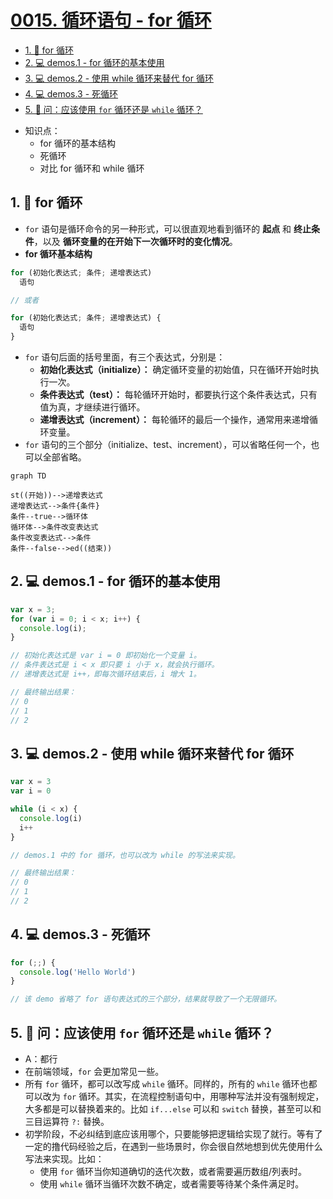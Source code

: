 # [0015. 循环语句 - for 循环](https://github.com/Tdahuyou/TNotes.html-css-js/tree/main/notes/0015.%20%E5%BE%AA%E7%8E%AF%E8%AF%AD%E5%8F%A5%20-%20for%20%E5%BE%AA%E7%8E%AF)


<!-- region:toc -->
- [1. 📒 for 循环](#1--for-循环)
- [2. 💻 demos.1 - for 循环的基本使用](#2--demos1---for-循环的基本使用)
- [3. 💻 demos.2 - 使用 while 循环来替代 for 循环](#3--demos2---使用-while-循环来替代-for-循环)
- [4. 💻 demos.3 - 死循环](#4--demos3---死循环)
- [5. 🤔 问：应该使用 `for` 循环还是 `while` 循环？](#5--问应该使用-for-循环还是-while-循环)
<!-- endregion:toc -->
- 知识点：
  - for 循环的基本结构
  - 死循环
  - 对比 for 循环和 while 循环

## 1. 📒 for 循环

- `for` 语句是循环命令的另一种形式，可以很直观地看到循环的 **起点** 和 **终止条件**，以及 **循环变量的在开始下一次循环时的变化情况**。
- **for 循环基本结构**

```javascript
for (初始化表达式; 条件; 递增表达式)
  语句

// 或者

for (初始化表达式; 条件; 递增表达式) {
  语句
}
```

- `for` 语句后面的括号里面，有三个表达式，分别是：
  - **初始化表达式（initialize）：** 确定循环变量的初始值，只在循环开始时执行一次。
  - **条件表达式（test）：** 每轮循环开始时，都要执行这个条件表达式，只有值为真，才继续进行循环。
  - **递增表达式（increment）：** 每轮循环的最后一个操作，通常用来递增循环变量。
- `for` 语句的三个部分（initialize、test、increment），可以省略任何一个，也可以全部省略。

```mermaid
graph TD

st((开始))-->递增表达式
递增表达式-->条件{条件}
条件--true-->循环体
循环体-->条件改变表达式
条件改变表达式-->条件
条件--false-->ed((结束))
```

## 2. 💻 demos.1 - for 循环的基本使用

```javascript
var x = 3;
for (var i = 0; i < x; i++) {
  console.log(i);
}

// 初始化表达式是 var i = 0 即初始化一个变量 i。
// 条件表达式是 i < x 即只要 i 小于 x，就会执行循环。
// 递增表达式是 i++，即每次循环结束后，i 增大 1。

// 最终输出结果：
// 0
// 1
// 2
```

## 3. 💻 demos.2 - 使用 while 循环来替代 for 循环

```javascript
var x = 3
var i = 0

while (i < x) {
  console.log(i)
  i++
}

// demos.1 中的 for 循环，也可以改为 while 的写法来实现。

// 最终输出结果：
// 0
// 1
// 2
```

## 4. 💻 demos.3 - 死循环

```javascript
for (;;) {
  console.log('Hello World')
}

// 该 demo 省略了 for 语句表达式的三个部分，结果就导致了一个无限循环。
```


## 5. 🤔 问：应该使用 `for` 循环还是 `while` 循环？

- A：都行
- 在前端领域，`for` 会更加常见一些。
- 所有 `for` 循环，都可以改写成 `while` 循环。同样的，所有的 `while` 循环也都可以改为 `for` 循环。其实，在流程控制语句中，用哪种写法并没有强制规定，大多都是可以替换着来的。比如 `if...else` 可以和 `switch` 替换，甚至可以和三目运算符 `?:` 替换。
- 初学阶段，不必纠结到底应该用哪个，只要能够把逻辑给实现了就行。等有了一定的撸代码经验之后，在遇到一些场景时，你会很自然地想到优先使用什么写法来实现。比如：
  - 使用 `for` 循环当你知道确切的迭代次数，或者需要遍历数组/列表时。
  - 使用 `while` 循环当循环次数不确定，或者需要等待某个条件满足时。
